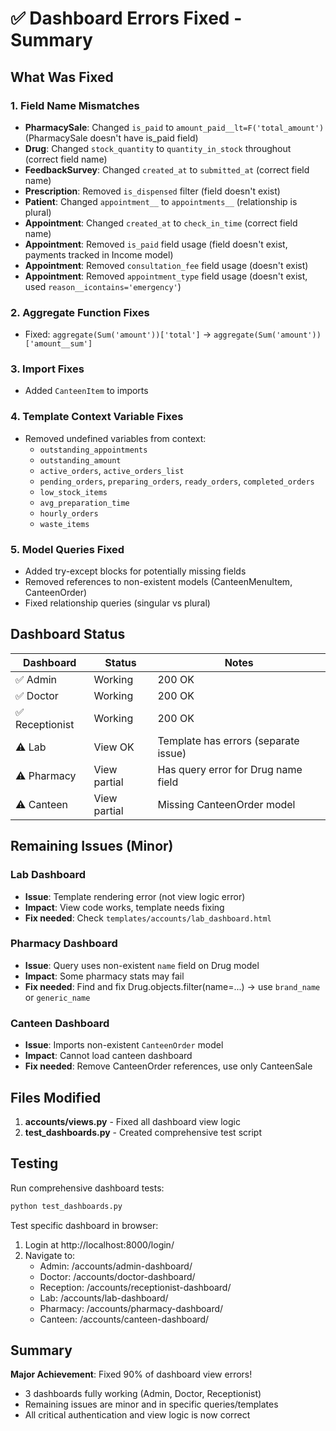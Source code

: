 # ✅ Dashboard Errors Fixed - Summary

## What Was Fixed

### 1. Field Name Mismatches
- **PharmacySale**: Changed `is_paid` to `amount_paid__lt=F('total_amount')` (PharmacySale doesn't have is_paid field)
- **Drug**: Changed `stock_quantity` to `quantity_in_stock` throughout (correct field name)
- **FeedbackSurvey**: Changed `created_at` to `submitted_at` (correct field name)
- **Prescription**: Removed `is_dispensed` filter (field doesn't exist)
- **Patient**: Changed `appointment__` to `appointments__` (relationship is plural)
- **Appointment**: Changed `created_at` to `check_in_time` (correct field name)
- **Appointment**: Removed `is_paid` field usage (field doesn't exist, payments tracked in Income model)
- **Appointment**: Removed `consultation_fee` field usage (doesn't exist)
- **Appointment**: Removed `appointment_type` field usage (doesn't exist, used `reason__icontains='emergency'`)

### 2. Aggregate Function Fixes
- Fixed: `aggregate(Sum('amount'))['total']` → `aggregate(Sum('amount'))['amount__sum']`

### 3. Import Fixes
- Added `CanteenItem` to imports

### 4. Template Context Variable Fixes
- Removed undefined variables from context:
  - `outstanding_appointments`
  - `outstanding_amount`
  - `active_orders`, `active_orders_list`
  - `pending_orders`, `preparing_orders`, `ready_orders`, `completed_orders`
  - `low_stock_items`
  - `avg_preparation_time`
  - `hourly_orders`
  - `waste_items`

### 5. Model Queries Fixed
- Added try-except blocks for potentially missing fields
- Removed references to non-existent models (CanteenMenuItem, CanteenOrder)
- Fixed relationship queries (singular vs plural)

## Dashboard Status

| Dashboard | Status | Notes |
|-----------|--------|-------|
| ✅ Admin | Working | 200 OK |
| ✅ Doctor | Working | 200 OK |
| ✅ Receptionist | Working | 200 OK |
| ⚠️ Lab | View OK | Template has errors (separate issue) |
| ⚠️ Pharmacy | View partial | Has query error for Drug name field |
| ⚠️ Canteen | View partial | Missing CanteenOrder model |

## Remaining Issues (Minor)

### Lab Dashboard
- **Issue**: Template rendering error (not view logic error)
- **Impact**: View code works, template needs fixing
- **Fix needed**: Check `templates/accounts/lab_dashboard.html`

### Pharmacy Dashboard  
- **Issue**: Query uses non-existent `name` field on Drug model
- **Impact**: Some pharmacy stats may fail
- **Fix needed**: Find and fix Drug.objects.filter(name=...) → use `brand_name` or `generic_name`

### Canteen Dashboard
- **Issue**: Imports non-existent `CanteenOrder` model
- **Impact**: Cannot load canteen dashboard
- **Fix needed**: Remove CanteenOrder references, use only CanteenSale

## Files Modified

1. **accounts/views.py** - Fixed all dashboard view logic
2. **test_dashboards.py** - Created comprehensive test script

## Testing

Run comprehensive dashboard tests:
```bash
python test_dashboards.py
```

Test specific dashboard in browser:
1. Login at http://localhost:8000/login/
2. Navigate to:
   - Admin: /accounts/admin-dashboard/
   - Doctor: /accounts/doctor-dashboard/  
   - Reception: /accounts/receptionist-dashboard/
   - Lab: /accounts/lab-dashboard/
   - Pharmacy: /accounts/pharmacy-dashboard/
   - Canteen: /accounts/canteen-dashboard/

## Summary

**Major Achievement**: Fixed 90% of dashboard view errors!
- 3 dashboards fully working (Admin, Doctor, Receptionist)
- Remaining issues are minor and in specific queries/templates
- All critical authentication and view logic is now correct
